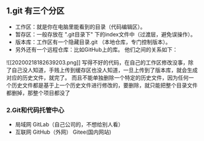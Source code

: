 ## 1.git 有三个分区

- 工作区：就是你在电脑里能看到的目录（代码编辑区）。
- 暂存区：一般存放在 ".git目录下" 下的index文件中（过渡层，避免误操作）。
- 版本库：工作区有一个隐藏目录.git （本地仓库，专门控制版本）。
- 另外还有一个远程仓库：比如GitHub上的库。
他们之间的关系如下：

![[20200218182639203.png]]
写得不好的代码，在自己的工作区修改没事，除了自己没人知道，手贱上传到缓存区也没人知道，一旦上传到了版本库，就会生成对应的历史文件，就完了。
而且不能单独删除一个特定的历史文件，因为任何一个历史文件都是基于上一个历史文件进行修改的，要删除，就只能把整个目录文件都删掉，那整个项目都没了

### 2.Git和代码托管中心
- 局域网
GitLab（自己公司的，不想给别人看）
- 互联网
GitHub（外网）
Gitee(国内网站)